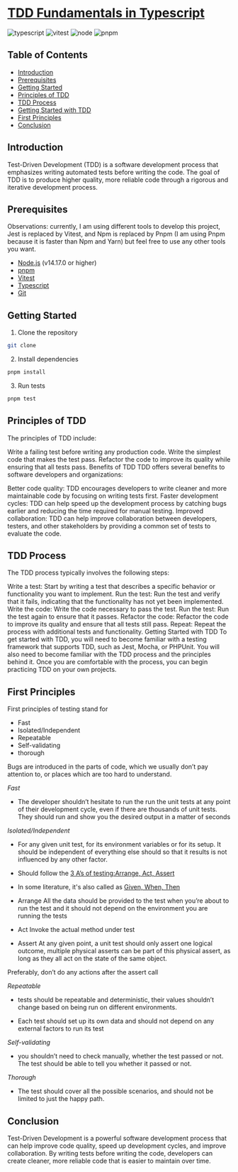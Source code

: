 # [TDD Fundamentals in Typescript](https://www.udemy.com/course/tdd-fundamentals-in-typescript)

![typescript](https://img.shields.io/badge/typescript-4.9.5-blue) ![vitest](https://img.shields.io/badge/vitest-0.28.5-red) ![node](https://img.shields.io/badge/node-v18.12.0-green) ![pnpm](https://img.shields.io/badge/pnpm-7.26.2-yellow)

## Table of Contents

- [Introduction](#introduction)
- [Prerequisites](#prerequisites)
- [Getting Started](#getting-started)
- [Principles of TDD](#principles-of-tdd)
- [TDD Process](#tdd-process)
- [Getting Started with TDD](#getting-started-with-tdd)
- [First Principles](#first-principles)
- [Conclusion](#conclusion)

## Introduction

Test-Driven Development (TDD) is a software development process that emphasizes writing automated tests before writing the code. The goal of TDD is to produce higher quality, more reliable code through a rigorous and iterative development process.

## Prerequisites

Observations: currently, I am using different tools to develop this project, Jest is replaced by Vitest, and Npm is replaced by Pnpm (I am using Pnpm because it is faster than Npm and Yarn) but feel free to use any other tools you want.

- [Node.js](https://nodejs.org/en/) (v14.17.0 or higher)
- [pnpm](https://pnpm.io/)
- [Vitest](https://vitest.dev/)
- [Typescript](https://www.typescriptlang.org/)
- [Git](https://git-scm.com/)

## Getting Started

1. Clone the repository

```bash
git clone
```

2. Install dependencies

```bash
pnpm install
```

3. Run tests

```bash
pnpm test
```

## Principles of TDD

The principles of TDD include:

Write a failing test before writing any production code.
Write the simplest code that makes the test pass.
Refactor the code to improve its quality while ensuring that all tests pass.
Benefits of TDD
TDD offers several benefits to software developers and organizations:

Better code quality: TDD encourages developers to write cleaner and more maintainable code by focusing on writing tests first.
Faster development cycles: TDD can help speed up the development process by catching bugs earlier and reducing the time required for manual testing.
Improved collaboration: TDD can help improve collaboration between developers, testers, and other stakeholders by providing a common set of tests to evaluate the code.

## TDD Process

The TDD process typically involves the following steps:

Write a test: Start by writing a test that describes a specific behavior or functionality you want to implement.
Run the test: Run the test and verify that it fails, indicating that the functionality has not yet been implemented.
Write the code: Write the code necessary to pass the test.
Run the test: Run the test again to ensure that it passes.
Refactor the code: Refactor the code to improve its quality and ensure that all tests still pass.
Repeat: Repeat the process with additional tests and functionality.
Getting Started with TDD
To get started with TDD, you will need to become familiar with a testing framework that supports TDD, such as Jest, Mocha, or PHPUnit. You will also need to become familiar with the TDD process and the principles behind it. Once you are comfortable with the process, you can begin practicing TDD on your own projects.

## First Principles

First principles of testing stand for

- Fast
- Isolated/Independent
- Repeatable
- Self-validating
- thorough

Bugs are introduced in the parts of code, which we usually don’t pay attention to, or places which are too hard to understand.

_Fast_

- The developer shouldn’t hesitate to run the run the unit tests at any point of their development cycle, even if there are thousands of unit tests. They should run and show you the desired output in a matter of seconds

_Isolated/Independent_

- For any given unit test, for its environment variables or for its setup. It should be independent of everything else should so that it results is not influenced by any other factor.
- Should follow the [3 A’s of testing:Arrange, Act, Assert](https://xp123.com/articles/3a-arrange-act-assert/)
- In some literature, it's also called as [Given, When, Then](https://martinfowler.com/bliki/GivenWhenThen.html)

- Arrange
  All the data should be provided to the test when you’re about to run the test and it should not depend on the environment you are running the tests
- Act
  Invoke the actual method under test
- Assert
  At any given point, a unit test should only assert one logical outcome, multiple physical asserts can be part of this physical assert, as long as they all act on the state of the same object.

Preferably, don’t do any actions after the assert call

_Repeatable_

- tests should be repeatable and deterministic, their values shouldn’t change based on being run on different environments.

- Each test should set up its own data and should not depend on any external factors to run its test

_Self-validating_

- you shouldn’t need to check manually, whether the test passed or not. The test should be able to tell you whether it passed or not.

_Thorough_

- The test should cover all the possible scenarios, and should not be limited to just the happy path.

## Conclusion

Test-Driven Development is a powerful software development process that can help improve code quality, speed up development cycles, and improve collaboration. By writing tests before writing the code, developers can create cleaner, more reliable code that is easier to maintain over time.
